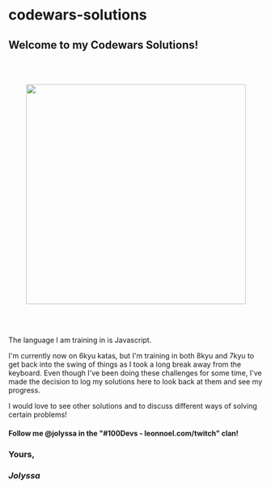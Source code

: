# codewars-solutions

## Welcome to my Codewars Solutions!
<br>
<br>

<p align="center">
  <img width="434" alt="" src="https://github.com/user-attachments/assets/d69bf634-7143-4f9c-99d2-3c76963f05c9">
</p>

<br>
<br>

The language I am training in is Javascript.

I'm currently now on 6kyu katas, but I'm training in both 8kyu and 7kyu to get back into the swing of things as I took a long break away from the keyboard. Even though I've been doing these challenges for some time, I've made the decision to log my solutions here to look back at them and see my progress.

I would love to see other solutions and to discuss different ways of solving certain problems!

#### Follow me @jolyssa in the "#100Devs - leonnoel.com/twitch" clan!

### Yours,
### *Jolyssa*
